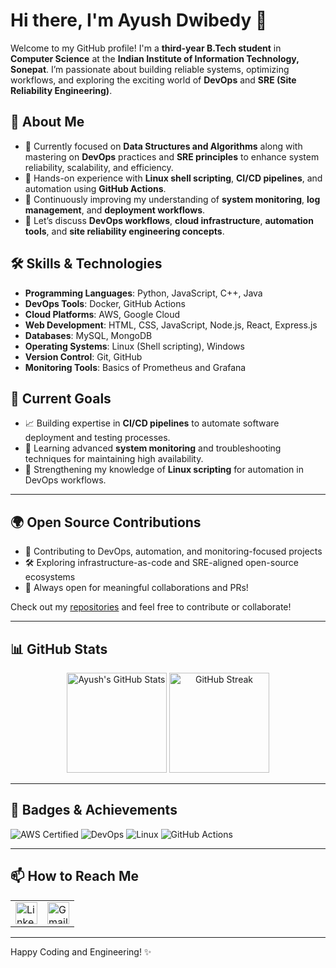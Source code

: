 # Hi there, I'm Ayush Dwibedy 👋

Welcome to my GitHub profile! I'm a **third-year B.Tech student** in **Computer Science** at the **Indian Institute of Information Technology, Sonepat**. I’m passionate about building reliable systems, optimizing workflows, and exploring the exciting world of **DevOps** and **SRE (Site Reliability Engineering)**.

## 🚀 About Me
- 🔭 Currently focused on **Data Structures and Algorithms** along with mastering on **DevOps** practices and **SRE principles** to enhance system reliability, scalability, and efficiency.
- 🌱 Hands-on experience with **Linux shell scripting**, **CI/CD pipelines**, and automation using **GitHub Actions**.
- 🧠 Continuously improving my understanding of **system monitoring**, **log management**, and **deployment workflows**.
- 💬 Let’s discuss **DevOps workflows**, **cloud infrastructure**, **automation tools**, and **site reliability engineering concepts**.

## 🛠️ Skills & Technologies
- **Programming Languages**: Python, JavaScript, C++, Java
- **DevOps Tools**: Docker, GitHub Actions
- **Cloud Platforms**: AWS, Google Cloud
- **Web Development**: HTML, CSS, JavaScript, Node.js, React, Express.js
- **Databases**: MySQL, MongoDB
- **Operating Systems**: Linux (Shell scripting), Windows
- **Version Control**: Git, GitHub
- **Monitoring Tools**: Basics of Prometheus and Grafana

## 🎯 Current Goals
- 📈 Building expertise in **CI/CD pipelines** to automate software deployment and testing processes.
- 🔄 Learning advanced **system monitoring** and troubleshooting techniques for maintaining high availability.
- 🧩 Strengthening my knowledge of **Linux scripting** for automation in DevOps workflows.

---

## 🌍 Open Source Contributions
- 📌 Contributing to DevOps, automation, and monitoring-focused projects
- 🛠 Exploring infrastructure-as-code and SRE-aligned open-source ecosystems
- 🤝 Always open for meaningful collaborations and PRs!

Check out my [repositories](https://github.com/AyushDwibedy?tab=repositories) and feel free to contribute or collaborate!

---

## 📊 GitHub Stats

<p align="center">
  <img src="https://github-readme-stats.vercel.app/api?username=ayush1725&show_icons=true&theme=react&hide_border=true" alt="Ayush's GitHub Stats" height="160"/>
  <img src="https://github-readme-streak-stats.herokuapp.com/?user=ayush1725&theme=react&hide_border=true" alt="GitHub Streak" height="160"/>
</p>

---

## 🏅 Badges & Achievements

![AWS Certified](https://img.shields.io/badge/AWS%20Cloud-Foundation%20Certified-orange?style=flat&logo=amazonaws&logoColor=white)
![DevOps](https://img.shields.io/badge/DevOps-Enthusiast-blue?style=flat&logo=docker)
![Linux](https://img.shields.io/badge/Linux-Shell%20Scripting-yellow?style=flat&logo=linux)
![GitHub Actions](https://img.shields.io/badge/GitHub-Actions%20User-4183c4?logo=githubactions)

---

## 📫 How to Reach Me

<table border="0">
  <tr>
    <td>
      <a href="https://www.linkedin.com/in/ayush-dwibedy/" target="_blank">
        <img src="https://cdn.jsdelivr.net/gh/devicons/devicon/icons/linkedin/linkedin-original.svg" alt="LinkedIn" width="35" height="35"/>
      </a>
    </td>
    <td>
      <a href="mailto:ayushdwibedy123@gmail.com" target="_blank">
        <img src="https://www.svgrepo.com/show/349378/gmail.svg" alt="Gmail" width="35" height="35"/>
      </a>
    </td>
  </tr>
</table>

---

Happy Coding and Engineering! ✨
